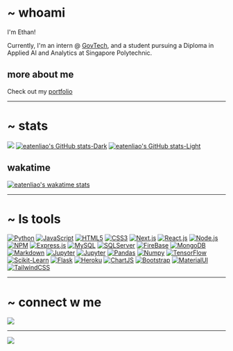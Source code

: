 # ~ whoami
<p>I'm Ethan!</p>
<p>Currently, I'm an intern @ <a href="https://www.tech.gov.sg/">GovTech</a>, and a student pursuing a Diploma in Applied AI and Analytics at Singapore Polytechnic.</p>

## more about me
<p>Check out my <a href="https://eatenliao.vercel.app">portfolio</a></p>

---

# ~ stats 
![](http://github-profile-summary-cards.vercel.app/api/cards/profile-details?username=eatenliao&theme=default)
[![eatenliao's GitHub stats-Dark](https://github-readme-stats.vercel.app/api?username=eatenliao&show_icons=true&theme=dark#gh-dark-mode-only)](https://github.com/anuraghazra/github-readme-stats#gh-dark-mode-only)
[![eatenliao's GitHub stats-Light](https://github-readme-stats.vercel.app/api?username=eatenliao&show_icons=true&theme=default#gh-light-mode-only)](https://github.com/anuraghazra/github-readme-stats#gh-light-mode-only)

## wakatime
[![eatenliao's wakatime stats](https://github-readme-stats.vercel.app/api/wakatime?username=eatenliao)](https://github.com/anuraghazra/github-readme-stats)

---

# ~ ls tools 
[![Python](https://img.shields.io/badge/-Python-3776AB?style=for-the-badge&logo=python&logoColor=white)](https://www.python.org/)
[![JavaScript](https://img.shields.io/badge/-JavaScript-%23F7DF1C?style=for-the-badge&logo=javascript&logoColor=000000&color=%23FFCE5A)](https://developer.mozilla.org/en-US/docs/Web/JavaScript)
[![HTML5](https://img.shields.io/badge/-HTML5-E34F26?style=for-the-badge&logo=html5&logoColor=white)](https://developer.mozilla.org/en-US/docs/Glossary/HTML5)
[![CSS3](https://img.shields.io/badge/-CSS3-1572B6?style=for-the-badge&logo=css3)](https://developer.mozilla.org/en-US/docs/Web/CSS)
[![Next.js](https://img.shields.io/badge/Next.js-000000?style=for-the-badge&logo=next.js)](https://nextjs.org/)
[![React.js](https://img.shields.io/badge/-ReactJs-61DAFB?logo=react&logoColor=black&style=for-the-badge)](https://reactjs.org/)
[![Node.js](https://img.shields.io/badge/node.js%20-%2343853D.svg?&style=for-the-badge&logo=node.js&logoColor=white)](https://nodejs.dev/)
[![NPM](https://img.shields.io/badge/-NPM-CB3837?style=for-the-badge&logo=npm&logoColor=white)](https://www.npmjs.com/)
[![Express.js](https://img.shields.io/badge/Express.js-404D59?style=for-the-badge)](https://expressjs.com/)
[![MySQL](https://img.shields.io/badge/-MySQL-4479A1?style=for-the-badge&logo=mysql&logoColor=white)](https://www.mysql.com/)
[![SQLServer](https://img.shields.io/badge/-SQLServer-CC2927?style=for-the-badge&logo=microsoft-sql-server&logoColor=white)](https://www.microsoft.com/en-us/sql-server/sql-server-2019)
[![FireBase](https://img.shields.io/badge/-FireBase-FFCA28?style=for-the-badge&logo=firebase&logoColor=white)](https://firebase.google.com/)
[![MongoDB](https://img.shields.io/badge/MongoDB-47A248?style=for-the-badge&logo=mongodb&logoColor=white)](https://www.mongodb.com/)
[![Markdown](https://img.shields.io/badge/-Markdown-000000?style=for-the-badge&logo=markdown&logoColor=white)](https://www.markdownguide.org/)
[![Jupyter](https://img.shields.io/badge/-Jupyter-F37626?style=for-the-badge&logo=jupyter&logoColor=white)](https://jupyter.org/)
[![Jupyter](https://img.shields.io/badge/-JupyterLab-F37626?style=for-the-badge&logo=jupyter&logoColor=white)](https://jupyter.org/)
[![Pandas](https://img.shields.io/badge/-Pandas-150458?style=for-the-badge&logo=pandas&logoColor=white)](https://pandas.pydata.org/)
[![Numpy](https://img.shields.io/badge/-Numpy-013243?style=for-the-badge&logo=numpy&logoColor=white)](https://numpy.org/)
[![TensorFlow](https://img.shields.io/badge/-TensorFlow-FF6F00?style=for-the-badge&logo=tensorflow&logoColor=white)](https://www.tensorflow.org/)
[![Scikit-Learn](https://img.shields.io/badge/-ScikitLearn-F7931E?style=for-the-badge&logo=scikit-learn&logoColor=white)](https://scikit-learn.org/stable/)
[![Flask](https://img.shields.io/badge/-Flask-000000?style=for-the-badge&logo=flask)](https://flask.palletsprojects.com/en/2.0.x/)
[![Heroku](https://img.shields.io/badge/-Heroku-430098?style=for-the-badge&logo=heroku&logoColor=white)](https://www.heroku.com)
[![ChartJS](https://img.shields.io/badge/-ChartJS-FF6384?style=for-the-badge&logo=chart.js&logoColor=white)](https://www.chartjs.org/)
[![Bootstrap](https://img.shields.io/badge/-Bootstrap-7952B3?style=for-the-badge&logo=bootstrap&logoColor=white)](https://getbootstrap.com/)
[![MaterialUI](https://img.shields.io/badge/-MaterialUI-0081CB?style=for-the-badge&logo=material-ui&logoColor=white)](https://material-ui.com/)
[![TailwindCSS](https://img.shields.io/badge/-TailwindCSS-38B2AC?style=for-the-badge&logo=tailwind-css&logoColor=white)](https://tailwindcss.com/)

---

# ~ connect w me
<a href="https://www.linkedin.com/in/eatenliao/"><img src="https://img.shields.io/badge/-LinkedIn-0077B5?style=flat-square&logo=Linkedin&logoColor=white"/></a>

---

![](https://komarev.com/ghpvc/?username=eatenliao)
